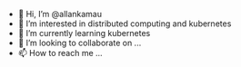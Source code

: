 - 👋 Hi, I’m @allankamau
- 👀 I’m interested in distributed computing and kubernetes
- 🌱 I’m currently learning kubernetes
- 💞️ I’m looking to collaborate on ...
- 📫 How to reach me ...

<!---
allankamau/allankamau is a ✨ special ✨ repository because its `README.md` (this file) appears on your GitHub profile.
You can click the Preview link to take a look at your changes.
--->
